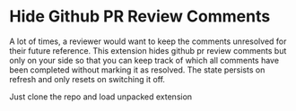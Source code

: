 # Hide Github PR Review Comments
A lot of times, a reviewer would want to keep the comments unresolved for their future reference. This extension hides github pr review comments but only on your side so that you can keep track of which all comments have been completed without marking it as resolved. The state persists on refresh and only resets on switching it off.

Just clone the repo and load unpacked extension
